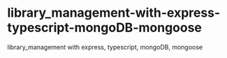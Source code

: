 # library_management-with-express-typescript-mongoDB-mongoose
library_management with express, typescript, mongoDB, mongoose
